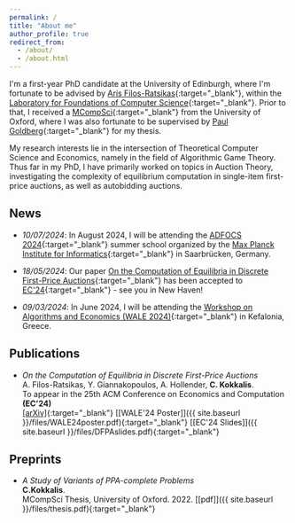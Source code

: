 ```yaml
---
permalink: /
title: "About me"
author_profile: true
redirect_from: 
  - /about/
  - /about.html
---
```



I'm a first-year PhD candidate at the University of Edinburgh, where I'm fortunate to be advised by [Aris Filos-Ratsikas](https://arisfilosratsikas.com/){:target="_blank"}, within the [Laboratory for Foundations of Computer Science](https://web.inf.ed.ac.uk/lfcs){:target="_blank"}.
Prior to that, I received a [MCompSci](https://www.ox.ac.uk/admissions/undergraduate/courses/course-listing/computer-science){:target="_blank"} from the University of Oxford, where I was also fortunate to be supervised by [Paul Goldberg](https://www.cs.ox.ac.uk/people/paul.goldberg/index1.html){:target="_blank"} for my thesis.

My research interests lie in the intersection of Theoretical Computer Science and Economics, namely in the field of Algorithmic Game Theory. Thus far in my PhD, I have primarily worked on topics in Auction Theory, investigating the complexity of equilibrium computation in single-item first-price auctions, as well as autobidding auctions.


## News

* _10/07/2024_: In August 2024, I will be attending the [ADFOCS 2024](https://conferences.mpi-inf.mpg.de/adfocs24/){:target="_blank"} summer school organized by the [Max Planck Institute for Informatics](https://www.mpi-inf.mpg.de/home){:target="_blank"} in Saarbrücken, Germany.

* _18/05/2024_: Our paper [On the Computation of Equilibria in Discrete First-Price Auctions](https://arxiv.org/abs/2402.12068){:target="_blank"} has been accepted to [EC'24](https://ec24.sigecom.org/){:target="_blank"} - see you in New Haven!

* _09/03/2024_: In June 2024, I will be attending the [Workshop on Algorithms and Economics (WALE 2024)](https://wale.gr/2024/){:target="_blank"} in Kefalonia, Greece.


## Publications

* _On the Computation of Equilibria in Discrete First-Price Auctions_\
A. Filos-Ratsikas, Y. Giannakopoulos, A. Hollender, **C. Kokkalis**.\
To appear in the 25th ACM Conference on Economics and Computation **(EC'24)**\
[[arXiv]](https://arxiv.org/abs/2402.12068){:target="_blank"} [[WALE'24 Poster]]({{ site.baseurl }}/files/WALE24poster.pdf){:target="_blank"} [[EC'24 Slides]]({{ site.baseurl }}/files/DFPAslides.pdf){:target="_blank"}

## Preprints

* _A Study of Variants of PPA-complete Problems_\
**C.Kokkalis**.\
MCompSci Thesis, University of Oxford. 2022. [[pdf]]({{ site.baseurl }}/files/thesis.pdf){:target="_blank"}

